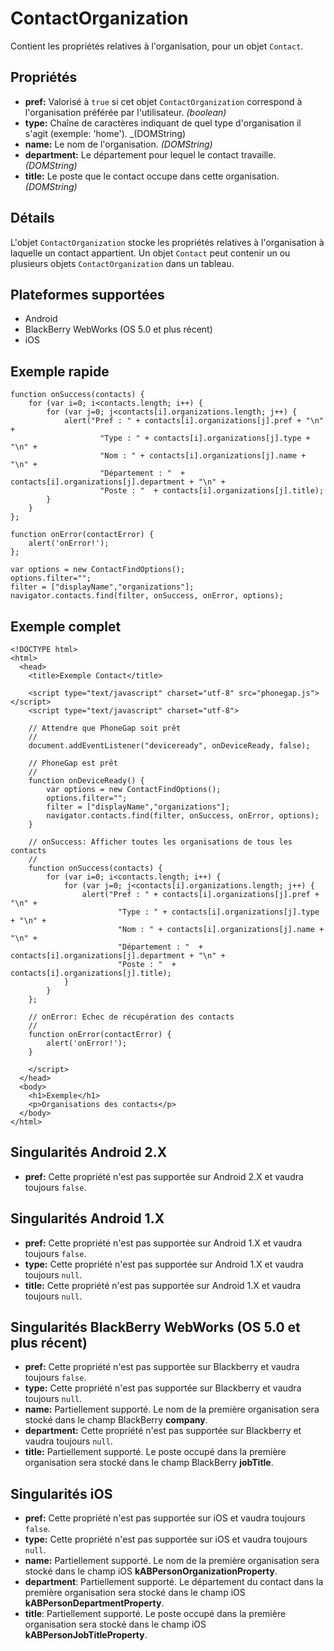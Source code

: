 ContactOrganization
===================

Contient les propriétés relatives à l'organisation, pour un objet `Contact`.

Propriétés
----------
- __pref:__ Valorisé à `true` si cet objet `ContactOrganization` correspond à l'organisation préférée par l'utilisateur. _(boolean)_
- __type:__ Chaîne de caractères indiquant de quel type d'organisation il s'agit (exemple: 'home'). _(DOMString)
- __name:__ Le nom de l'organisation. _(DOMString)_
- __department:__ Le département pour lequel le contact travaille. _(DOMString)_
- __title:__ Le poste que le contact occupe dans cette organisation. _(DOMString)_

Détails
-------

L'objet `ContactOrganization` stocke les propriétés relatives à l'organisation à laquelle un contact appartient.  Un objet `Contact` peut contenir un ou plusieurs objets `ContactOrganization` dans un tableau.

Plateformes supportées
----------------------

- Android
- BlackBerry WebWorks (OS 5.0 et plus récent)
- iOS

Exemple rapide
--------------

    function onSuccess(contacts) {
		for (var i=0; i<contacts.length; i++) {
			for (var j=0; j<contacts[i].organizations.length; j++) {
				alert("Pref : " + contacts[i].organizations[j].pref + "\n" +
						"Type : " + contacts[i].organizations[j].type + "\n" +
						"Nom : " + contacts[i].organizations[j].name + "\n" + 
						"Département : "  + contacts[i].organizations[j].department + "\n" + 
						"Poste : "  + contacts[i].organizations[j].title);
			}
		}
    };

    function onError(contactError) {
        alert('onError!');
    };

    var options = new ContactFindOptions();
	options.filter="";
	filter = ["displayName","organizations"];
    navigator.contacts.find(filter, onSuccess, onError, options);

Exemple complet
---------------

    <!DOCTYPE html>
    <html>
      <head>
        <title>Exemple Contact</title>

        <script type="text/javascript" charset="utf-8" src="phonegap.js"></script>
        <script type="text/javascript" charset="utf-8">

        // Attendre que PhoneGap soit prêt
        //
        document.addEventListener("deviceready", onDeviceReady, false);

        // PhoneGap est prêt
        //
        function onDeviceReady() {
			var options = new ContactFindOptions();
			options.filter="";
			filter = ["displayName","organizations"];
			navigator.contacts.find(filter, onSuccess, onError, options);
        }
    
        // onSuccess: Afficher toutes les organisations de tous les contacts
        //
		function onSuccess(contacts) {
			for (var i=0; i<contacts.length; i++) {
				for (var j=0; j<contacts[i].organizations.length; j++) {
					alert("Pref : " + contacts[i].organizations[j].pref + "\n" +
							"Type : " + contacts[i].organizations[j].type + "\n" +
							"Nom : " + contacts[i].organizations[j].name + "\n" + 
							"Département : "  + contacts[i].organizations[j].department + "\n" + 
							"Poste : "  + contacts[i].organizations[j].title);
				}
			}
		};
    
        // onError: Echec de récupération des contacts
        //
        function onError(contactError) {
            alert('onError!');
        }

        </script>
      </head>
      <body>
        <h1>Exemple</h1>
        <p>Organisations des contacts</p>
      </body>
    </html>
	

Singularités Android 2.X
------------------------

- __pref:__ Cette propriété n'est pas supportée sur Android 2.X et vaudra toujours `false`.

Singularités Android 1.X
------------------------

- __pref:__ Cette propriété n'est pas supportée sur Android 1.X et vaudra toujours `false`.
- __type:__ Cette propriété n'est pas supportée sur Android 1.X et vaudra toujours `null`.
- __title:__ Cette propriété n'est pas supportée sur Android 1.X et vaudra toujours `null`.

Singularités BlackBerry WebWorks (OS 5.0 et plus récent)
--------------------------------------------------------
- __pref:__ Cette propriété n'est pas supportée sur Blackberry et vaudra toujours `false`.
- __type:__ Cette propriété n'est pas supportée sur Blackberry et vaudra toujours `null`.
- __name:__ Partiellement supporté.  Le nom de la première organisation sera stocké dans le champ BlackBerry __company__.
- __department:__ Cette propriété n'est pas supportée sur Blackberry et vaudra toujours `null`.
- __title:__ Partiellement supporté.  Le poste occupé dans la première organisation sera stocké dans le champ BlackBerry __jobTitle__.

Singularités iOS
----------------
- __pref:__ Cette propriété n'est pas supportée sur iOS et vaudra toujours `false`.
- __type:__ Cette propriété n'est pas supportée sur iOS et vaudra toujours `null`.
- __name:__ Partiellement supporté.  Le nom de la première organisation sera stocké dans le champ iOS __kABPersonOrganizationProperty__.
- __department__: Partiellement supporté.  Le département du contact dans la première organisation sera stocké dans le champ iOS __kABPersonDepartmentProperty__.
- __title__: Partiellement supporté.  Le poste occupé dans la première organisation sera stocké dans le champ iOS __kABPersonJobTitleProperty__.


